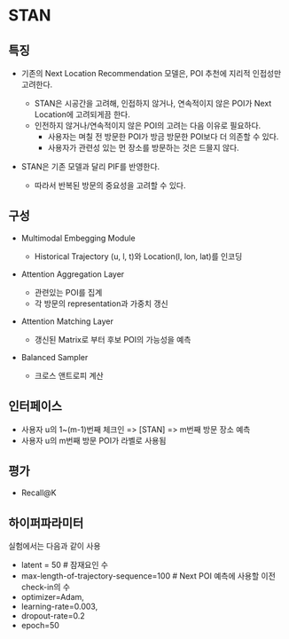 # STAN
## 특징
- 기존의 Next Location Recommendation 모델은, POI 추천에 지리적 인접성만 고려한다.
  - STAN은 시공간을 고려해, 인접하지 않거나, 연속적이지 않은 POI가 Next Location에 고려되게끔 한다.
  - 인전하지 않거나/연속적이지 않은 POI의 고려는 다음 이유로 필요하다.
    - 사용자는 며칠 전 방문한 POI가 방금 방문한 POI보다 더 의존할 수 있다.
    - 사용자가 관련성 있는 먼 장소를 방문하는 것은 드믈지 않다.

- STAN은 기존 모델과 달리 PIF를 반영한다.
  - 따라서 반복된 방문의 중요성을 고려할 수 있다.



## 구성
- Multimodal Embegging Module
  - Historical Trajectory (u, l, t)와 Location(l, lon, lat)를 인코딩

- Attention Aggregation Layer
  - 관련있는 POI를 집계
  - 각 방문의 representation과 가중치 갱신

- Attention Matching Layer
  - 갱신된 Matrix로 부터 후보 POI의 가능성을 예측

- Balanced Sampler
  - 크로스 앤트로피 계산


## 인터페이스
  - 사용자 u의 1~(m-1)번째 체크인 => [STAN] => m번째 방문 장소 예측
  - 사용자 u의 m번째 방문 POI가 라벨로 사용됨

## 평가
  - Recall@K

## 하이퍼파라미터
실험에서는 다음과 같이 사용
  - latent = 50  	# 잠재요인 수
  - max-length-of-trajectory-sequence=100  # Next POI 예측에 사용할 이전 check-in의 수
  - optimizer=Adam, 
  - learning-rate=0.003, 
  - dropout-rate=0.2
  - epoch=50
